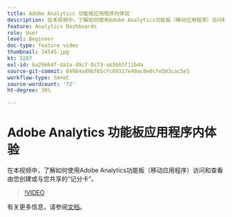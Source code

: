 ```yaml
---
title: Adobe Analytics 功能板应用程序内体验
description: 在本视频中，了解如何使用Adobe Analytics功能板（移动应用程序）访问和查看由您创建或与您共享的“记分卡”。
feature: Analytics Dashboards
role: User
level: Beginner
doc-type: feature video
thumbnail: 34545.jpg
kt: 5287
exl-id: ba29664f-da1a-49c7-8c73-ae5b65f11b4a
source-git-commit: 84984ad9bf65cfc69117e40ac0e0cfe503cac5e5
workflow-type: tm+mt
source-wordcount: '72'
ht-degree: 36%

---
```


# Adobe Analytics 功能板应用程序内体验

在本视频中，了解如何使用Adobe Analytics功能板（移动应用程序）访问和查看由您创建或与您共享的“记分卡”。

>[!VIDEO](https://video.tv.adobe.com/v/34545/?quality=12&learn=on)

有关更多信息，请参阅[文档](https://experienceleague.adobe.com/docs/analytics/analyze/mobapp/home.html?lang=zh-Hans)。
